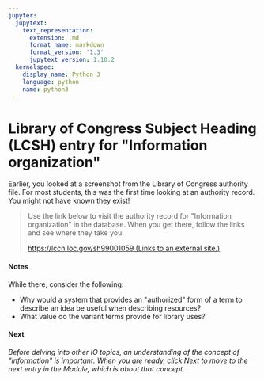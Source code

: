 ```yaml
---
jupyter:
  jupytext:
    text_representation:
      extension: .md
      format_name: markdown
      format_version: '1.3'
      jupytext_version: 1.10.2
  kernelspec:
    display_name: Python 3
    language: python
    name: python3
---
```


Library of Congress Subject Heading (LCSH) entry for "Information organization"
===============================================================================

Earlier, you looked at a screenshot from the Library of Congress authority file. For most students, this was the first time looking at an authority record. You might not have known they exist!

> Use the link below to visit the authority record for "Information organization" in the database. When you get there, follow the links and see where they take you.
> 
> [https://lccn.loc.gov/sh99001059 (Links to an external site.)](https://lccn.loc.gov/sh99001059) 

#### Notes

While there, consider the following:

*   Why would a system that provides an "authorized" form of a term to describe an idea be useful when describing resources?
*   What value do the variant terms provide for library uses?

#### **Next**

_Before delving into other IO topics, an understanding of the concept of "information" is important. When you are ready, click Next to move to the next entry in the Module, which is about that concept._

```python

```
